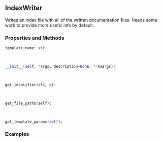## <a id="Peeves.Peeves.Doc.Writers.IndexWriter">IndexWriter</a>
Writes an index file with all of the
written documentation files.
Needs some work to provide more useful info by default.

### Properties and Methods
```python
template_name: str
```
<a id="Peeves.Peeves.Doc.Writers.IndexWriter.__init__" class="docs-object-method">&nbsp;</a>
```python
__init__(self, *args, description=None, **kwargs): 
```

<a id="Peeves.Peeves.Doc.Writers.IndexWriter.get_identifier" class="docs-object-method">&nbsp;</a>
```python
get_identifier(cls, o): 
```

<a id="Peeves.Peeves.Doc.Writers.IndexWriter.get_file_paths" class="docs-object-method">&nbsp;</a>
```python
get_file_paths(self): 
```

<a id="Peeves.Peeves.Doc.Writers.IndexWriter.get_template_params" class="docs-object-method">&nbsp;</a>
```python
get_template_params(self): 
```

### Examples


